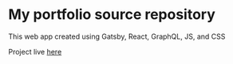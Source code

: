 # My portfolio source repository
This web app created using Gatsby, React, GraphQL, JS, and CSS

Project live [here](https://habinski.dev)
